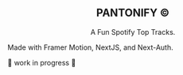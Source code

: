 <h2 align="center">
  <strong>PANTONIFY &copy;</strong>
</h2>
<p align="center">
  A Fun Spotify Top Tracks.
</p>

Made with Framer Motion, NextJS, and Next-Auth.


🚧 work in progress 🚧
